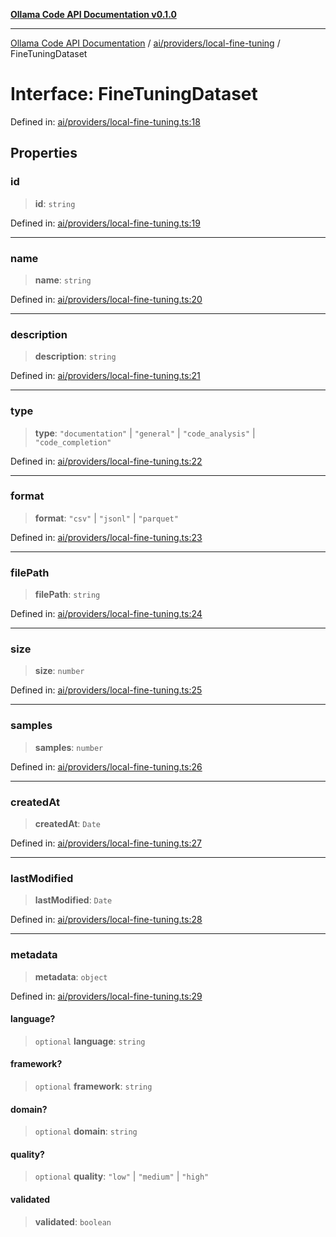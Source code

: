 [**Ollama Code API Documentation v0.1.0**](../../../../README.md)

***

[Ollama Code API Documentation](../../../../modules.md) / [ai/providers/local-fine-tuning](../README.md) / FineTuningDataset

# Interface: FineTuningDataset

Defined in: [ai/providers/local-fine-tuning.ts:18](https://github.com/erichchampion/ollama-code/blob/d2cd048413007cebba90b2ada3aac13c65c13827/ollama-code/src/ai/providers/local-fine-tuning.ts#L18)

## Properties

### id

> **id**: `string`

Defined in: [ai/providers/local-fine-tuning.ts:19](https://github.com/erichchampion/ollama-code/blob/d2cd048413007cebba90b2ada3aac13c65c13827/ollama-code/src/ai/providers/local-fine-tuning.ts#L19)

***

### name

> **name**: `string`

Defined in: [ai/providers/local-fine-tuning.ts:20](https://github.com/erichchampion/ollama-code/blob/d2cd048413007cebba90b2ada3aac13c65c13827/ollama-code/src/ai/providers/local-fine-tuning.ts#L20)

***

### description

> **description**: `string`

Defined in: [ai/providers/local-fine-tuning.ts:21](https://github.com/erichchampion/ollama-code/blob/d2cd048413007cebba90b2ada3aac13c65c13827/ollama-code/src/ai/providers/local-fine-tuning.ts#L21)

***

### type

> **type**: `"documentation"` \| `"general"` \| `"code_analysis"` \| `"code_completion"`

Defined in: [ai/providers/local-fine-tuning.ts:22](https://github.com/erichchampion/ollama-code/blob/d2cd048413007cebba90b2ada3aac13c65c13827/ollama-code/src/ai/providers/local-fine-tuning.ts#L22)

***

### format

> **format**: `"csv"` \| `"jsonl"` \| `"parquet"`

Defined in: [ai/providers/local-fine-tuning.ts:23](https://github.com/erichchampion/ollama-code/blob/d2cd048413007cebba90b2ada3aac13c65c13827/ollama-code/src/ai/providers/local-fine-tuning.ts#L23)

***

### filePath

> **filePath**: `string`

Defined in: [ai/providers/local-fine-tuning.ts:24](https://github.com/erichchampion/ollama-code/blob/d2cd048413007cebba90b2ada3aac13c65c13827/ollama-code/src/ai/providers/local-fine-tuning.ts#L24)

***

### size

> **size**: `number`

Defined in: [ai/providers/local-fine-tuning.ts:25](https://github.com/erichchampion/ollama-code/blob/d2cd048413007cebba90b2ada3aac13c65c13827/ollama-code/src/ai/providers/local-fine-tuning.ts#L25)

***

### samples

> **samples**: `number`

Defined in: [ai/providers/local-fine-tuning.ts:26](https://github.com/erichchampion/ollama-code/blob/d2cd048413007cebba90b2ada3aac13c65c13827/ollama-code/src/ai/providers/local-fine-tuning.ts#L26)

***

### createdAt

> **createdAt**: `Date`

Defined in: [ai/providers/local-fine-tuning.ts:27](https://github.com/erichchampion/ollama-code/blob/d2cd048413007cebba90b2ada3aac13c65c13827/ollama-code/src/ai/providers/local-fine-tuning.ts#L27)

***

### lastModified

> **lastModified**: `Date`

Defined in: [ai/providers/local-fine-tuning.ts:28](https://github.com/erichchampion/ollama-code/blob/d2cd048413007cebba90b2ada3aac13c65c13827/ollama-code/src/ai/providers/local-fine-tuning.ts#L28)

***

### metadata

> **metadata**: `object`

Defined in: [ai/providers/local-fine-tuning.ts:29](https://github.com/erichchampion/ollama-code/blob/d2cd048413007cebba90b2ada3aac13c65c13827/ollama-code/src/ai/providers/local-fine-tuning.ts#L29)

#### language?

> `optional` **language**: `string`

#### framework?

> `optional` **framework**: `string`

#### domain?

> `optional` **domain**: `string`

#### quality?

> `optional` **quality**: `"low"` \| `"medium"` \| `"high"`

#### validated

> **validated**: `boolean`
